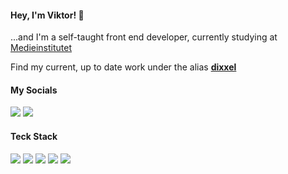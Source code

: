 #### Hey, I'm Viktor! 👋
...and I'm a self-taught front end developer, currently studying at [Medieinstitutet](https://github.com/medieinstitutet/)

Find my current, up to date work under the alias [**dixxel**](https://github.com/dixxel)

#### My Socials 
<a href="https://www.linkedin.com/in/viktor-melin-328502230/" target="_blank"><img src="https://img.shields.io/badge/-Linkedin-0a66c2?style=flat&logo=linkedin&logoColor=white" /></a>
<a href="https://discord.com/users/172035723828920320" target="_blank"><img src="https://img.shields.io/badge/-.dough%230001-5865f2?style=flat&logo=discord&logoColor=white" /></a>

#### Teck Stack
[comment]: ![](https://img.shields.io/badge/-★★★-2c2d72?style=flat&logo=lua&label=Lua&logoColor=2c2d72)
[comment]: ![](https://img.shields.io/badge/-LUA-2c2d72?style=flat&logo=lua&logoColor=white)
[comment]: ![](https://img.shields.io/badge/-Tailwind_CSS-06b6d4?style=flat&logo=tailwindcss&logoColor=white)
[comment]: ![](https://img.shields.io/badge/-Typescript-3178C6?style=flat&logo=typescript&logoColor=white)
[comment]: ![](https://img.shields.io/badge/-React-45b8d8?style=flat&logo=react&logoColor=white)
[comment]: ![](https://img.shields.io/badge/-Prisma-2D3748?style=flat&logo=prisma&logoColor=white)
[comment]: ![](https://img.shields.io/badge/-MySQL-4479A1?style=flat&logo=mysql&logoColor=white)
[comment]: ![](https://img.shields.io/badge/-NodeJS-339933?style=flat&logo=nodedotjs&logoColor=white)
[comment]: ![](https://img.shields.io/badge/-NextJS-000000?style=flat&logo=nextdotjs&logoColor=white)
[comment]: ![](https://img.shields.io/badge/-PostgreSQL-4169E1?style=flat&logo=postgresql&logoColor=white)

![](https://img.shields.io/badge/-Typescript-3178C6?style=flat&logo=typescript&logoColor=white)
![](https://img.shields.io/badge/-NextJS-000000?style=flat&logo=nextdotjs&logoColor=white)
![](https://img.shields.io/badge/-Prisma-2D3748?style=flat&logo=prisma&logoColor=white)
![](https://img.shields.io/badge/-PostgreSQL-4169E1?style=flat&logo=postgresql&logoColor=white)
![](https://img.shields.io/badge/-Tailwind_CSS-06b6d4?style=flat&logo=tailwindcss&logoColor=white)
